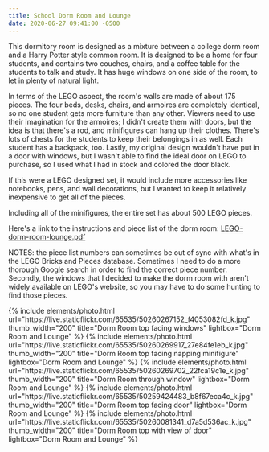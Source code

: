 ```yaml
---
title: School Dorm Room and Lounge
date: 2020-06-27 09:41:00 -0500
---
```


This dormitory room is designed as a mixture between a college dorm room and a Harry Potter style common room. It is designed to be a home for four students, and contains two couches, chairs, and a coffee table for the students to talk and study. It has huge windows on one side of the room, to let in plenty of natural light.

In terms of the LEGO aspect, the room's walls are made of about 175 pieces. The four beds, desks, chairs, and armoires are completely identical, so no one student gets more furniture than any other. Viewers need to use their imagination for the armoires; I didn't create them with doors, but the idea is that there's a rod, and minifigures can hang up their clothes. There's lots of chests for the students to keep their belongings in as well. Each student has a backpack, too. Lastly, my original design wouldn't have put in a door with windows, but I wasn't able to find the ideal door on LEGO to purchase, so I used what I had in stock and colored the door black.

If this were a LEGO designed set, it would include more accessories like notebooks, pens, and wall decorations, but I wanted to keep it relatively inexpensive to get all of the pieces.

Including all of the minifigures, the entire set has about 500 LEGO pieces.

Here's a link to the instructions and piece list of the dorm room: <a href="/assets/resources/LEGO-dorm-room-lounge.pdf" target="_blank">LEGO-dorm-room-lounge.pdf</a>

NOTES: the piece list numbers can sometimes be out of sync with what's in the LEGO Bricks and Pieces database. Sometimes I need to do a more thorough Google search in order to find the correct piece number. Secondly, the windows that I decided to make the dorm room with aren't widely available on LEGO's website, so you may have to do some hunting to find those pieces.

<div class="text-center">
  {% include elements/photo.html
      url="https://live.staticflickr.com/65535/50260267152_f4053082fd_k.jpg"
      thumb_width="200" title="Dorm Room top facing windows" lightbox="Dorm Room and Lounge"
  %}
  {% include elements/photo.html
      url="https://live.staticflickr.com/65535/50260269917_27e84fe1eb_k.jpg"
      thumb_width="200" title="Dorm Room top facing napping minifigure" lightbox="Dorm Room and Lounge"
  %}
  {% include elements/photo.html
      url="https://live.staticflickr.com/65535/50260269702_22fca19c1e_k.jpg"
      thumb_width="200" title="Dorm Room through window" lightbox="Dorm Room and Lounge"
  %}
  {% include elements/photo.html
      url="https://live.staticflickr.com/65535/50259424483_b8f67eca4c_k.jpg"
      thumb_width="200" title="Dorm Room top facing door" lightbox="Dorm Room and Lounge"
  %}
  {% include elements/photo.html
      url="https://live.staticflickr.com/65535/50260081341_d7a5d536ac_k.jpg"
      thumb_width="200" title="Dorm Room top with view of door" lightbox="Dorm Room and Lounge"
  %}
</div>
